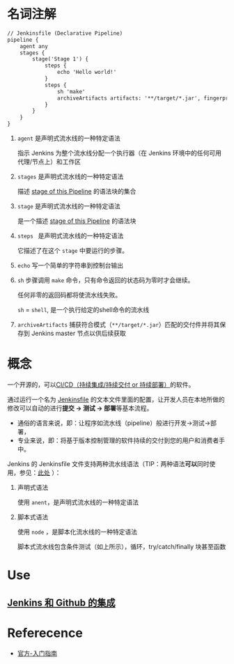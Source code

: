 # 名词注解

``` 1
// Jenkinsfile (Declarative Pipeline)
pipeline {
    agent any 
    stages {
        stage('Stage 1') {
            steps {
                echo 'Hello world!' 
            }
            steps {
                sh 'make' 
                archiveArtifacts artifacts: '**/target/*.jar', fingerprint: true 
            }
        }
    }
}
```



1. `agent` 是声明式流水线的一种特定语法

   指示 Jenkins 为整个流水线分配一个执行器（在 Jenkins 环境中的任何可用代理/节点上）和工作区

2. `stages` 是声明式流水线的一种特定语法

   描述 [stage of this Pipeline](https://www.jenkins.io/zh/doc/book/pipeline/#stage) 的语法块的集合

3. `stage` 是声明式流水线的一种特定语法

   是一个描述 [stage of this Pipeline](https://www.jenkins.io/zh/doc/book/pipeline/#stage) 的语法块

4. `steps ` 是声明式流水线的一种特定语法

   它描述了在这个 `stage` 中要运行的步骤。

5. `echo` 写一个简单的字符串到控制台输出

6. `sh` 步骤调用 `make` 命令，只有命令返回的状态码为零时才会继续。

   任何非零的返回码都将使流水线失败。

   `sh` = `shell`,  是一个执行给定的shell命令的流水线 

7. `archiveArtifacts` 捕获符合模式（``**/target/*.jar``）匹配的交付件并将其保存到 Jenkins master 节点以供后续获取



# 概念

一个开源的，可以[CI/CD（持续集成/持续交付 or 持续部署）](https://www.redhat.com/zh/topics/devops/what-is-ci-cd）)的软件。

通过运行一个名为 [Jenkinsfile](https://www.jenkins.io/zh/doc/book/pipeline/jenkinsfile/) 的文本文件里面的配置，让开发人员在本地所做的修改可以自动的进行**提交 -> 测试 -> 部署**等基本流程。

- 通俗的语言来说，即：让程序如流水线（pipeline）般进行开发->测试->部署，
- 专业来说，即：将基于版本控制管理的软件持续的交付到您的用户和消费者手中。

Jenkins 的 Jenkinsfile 文件支持两种流水线语法（TIP：两种语法**可以**同时使用，参见：[此处](https://www.jenkins.io/zh/doc/book/pipeline/#:~:text=%E6%9C%80%E4%BD%B3%E5%AE%9E%E8%B7%B5%E3%80%82-,%E5%A3%B0%E6%98%8E%E5%BC%8F%E5%92%8C%E8%84%9A%E6%9C%AC%E5%8C%96%E7%9A%84%E6%B5%81%E6%B0%B4%E7%BA%BF%E8%AF%AD%E6%B3%95,%E6%A0%B9%E6%9C%AC%E4%B8%8A%E6%98%AF%E4%B8%8D%E5%90%8C%E7%9A%84%E3%80%82) ）：

1. 声明式语法

   使用 `anent`，是声明式流水线的一种特定语法

2. 脚本式语法

   使用 `node` ，是脚本化流水线的一种特定语法

   脚本式流水线包含条件测试（如上所示），循环，try/catch/finally 块甚至函数

   

# Use

## [Jenkins 和 Github 的集成](https://resources.github.com/whitepapers/practical-guide-to-CI-with-Jenkins-and-GitHub/) 

# Referecence

- [官方-入门指南](https://www.jenkins.io/zh/doc/pipeline/tour/getting-started/) 
